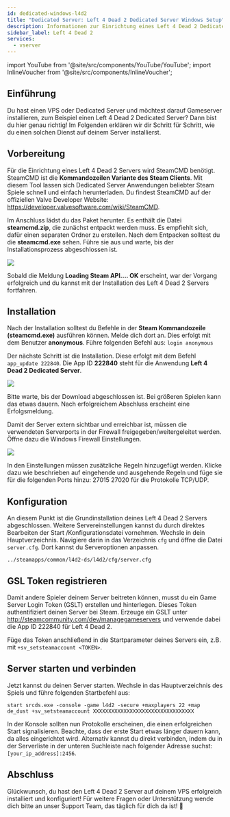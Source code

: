 ```yaml
---
id: dedicated-windows-l4d2
title: "Dedicated Server: Left 4 Dead 2 Dedicated Server Windows Setup"
description: Informationen zur Einrichtung eines Left 4 Dead 2 Dedicated Servers auf einem Windows VPS von ZAP Hosting – ZAP Hosting.com Dokumentation
sidebar_label: Left 4 Dead 2
services:
  - vserver
---
```


import YouTube from '@site/src/components/YouTube/YouTube';
import InlineVoucher from '@site/src/components/InlineVoucher';

## Einführung
Du hast einen VPS oder Dedicated Server und möchtest darauf Gameserver installieren, zum Beispiel einen Left 4 Dead 2 Dedicated Server? Dann bist du hier genau richtig! Im Folgenden erklären wir dir Schritt für Schritt, wie du einen solchen Dienst auf deinem Server installierst.

<InlineVoucher />

## Vorbereitung

Für die Einrichtung eines Left 4 Dead 2 Servers wird SteamCMD benötigt. SteamCMD ist die **Kommandozeilen Variante des Steam Clients**. Mit diesem Tool lassen sich Dedicated Server Anwendungen beliebter Steam Spiele schnell und einfach herunterladen. Du findest SteamCMD auf der offiziellen Valve Developer Website: https://developer.valvesoftware.com/wiki/SteamCMD. 

Im Anschluss lädst du das Paket herunter. Es enthält die Datei **steamcmd.zip**, die zunächst entpackt werden muss. Es empfiehlt sich, dafür einen separaten Ordner zu erstellen. Nach dem Entpacken solltest du die **steamcmd.exe** sehen. Führe sie aus und warte, bis der Installationsprozess abgeschlossen ist.

![](https://screensaver01.zap-hosting.com/index.php/s/7Hib2ZgaYWTsRNE/preview)

Sobald die Meldung **Loading Steam API.... OK** erscheint, war der Vorgang erfolgreich und du kannst mit der Installation des Left 4 Dead 2 Servers fortfahren.

## Installation

Nach der Installation solltest du Befehle in der **Steam Kommandozeile (steamcmd.exe)** ausführen können. Melde dich dort an. Dies erfolgt mit dem Benutzer **anonymous**. Führe folgenden Befehl aus: `login anonymous`

Der nächste Schritt ist die Installation. Diese erfolgt mit dem Befehl `app_update 222840`. Die App ID **222840** steht für die Anwendung **Left 4 Dead 2 Dedicated Server**.

![](https://screensaver01.zap-hosting.com/index.php/s/cgMfJdL5DNNxjrf/preview)

Bitte warte, bis der Download abgeschlossen ist. Bei größeren Spielen kann das etwas dauern. Nach erfolgreichem Abschluss erscheint eine Erfolgsmeldung.

Damit der Server extern sichtbar und erreichbar ist, müssen die verwendeten Serverports in der Firewall freigegeben/weitergeleitet werden. Öffne dazu die Windows Firewall Einstellungen.

![](https://screensaver01.zap-hosting.com/index.php/s/EM32i73TLcn32Mc/preview)

In den Einstellungen müssen zusätzliche Regeln hinzugefügt werden. Klicke dazu wie beschrieben auf eingehende und ausgehende Regeln und füge sie für die folgenden Ports hinzu: 27015 27020 für die Protokolle TCP/UDP.

## Konfiguration

An diesem Punkt ist die Grundinstallation deines Left 4 Dead 2 Servers abgeschlossen. Weitere Servereinstellungen kannst du durch direktes Bearbeiten der Start /Konfigurationsdatei vornehmen. Wechsle in dein Hauptverzeichnis. Navigiere darin in das Verzeichnis `cfg` und öffne die Datei `server.cfg`. Dort kannst du Serveroptionen anpassen.

```
../steamapps/common/l4d2-ds/l4d2/cfg/server.cfg
```

## GSL Token registrieren

Damit andere Spieler deinem Server beitreten können, musst du ein Game Server Login Token (GSLT) erstellen und hinterlegen. Dieses Token authentifiziert deinen Server bei Steam. Erzeuge ein GSLT unter http://steamcommunity.com/dev/managegameservers und verwende dabei die App ID 222840 für Left 4 Dead 2.

Füge das Token anschließend in die Startparameter deines Servers ein, z.B. mit `+sv_setsteamaccount <TOKEN>`.

## Server starten und verbinden

Jetzt kannst du deinen Server starten. Wechsle in das Hauptverzeichnis des Spiels und führe folgenden Startbefehl aus:

```
start srcds.exe -console -game l4d2 -secure +maxplayers 22 +map de_dust +sv_setsteamaccount XXXXXXXXXXXXXXXXXXXXXXXXXXXXXXXXX
```

In der Konsole sollten nun Protokolle erscheinen, die einen erfolgreichen Start signalisieren. Beachte, dass der erste Start etwas länger dauern kann, da alles eingerichtet wird. Alternativ kannst du direkt verbinden, indem du in der Serverliste in der unteren Suchleiste nach folgender Adresse suchst: `[your_ip_address]:2456`.

## Abschluss

Glückwunsch, du hast den Left 4 Dead 2 Server auf deinem VPS erfolgreich installiert und konfiguriert! Für weitere Fragen oder Unterstützung wende dich bitte an unser Support Team, das täglich für dich da ist! 🙂

<InlineVoucher />
